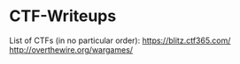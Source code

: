 # CTF-Writeups

List of CTFs (in no particular order):
https://blitz.ctf365.com/
http://overthewire.org/wargames/

